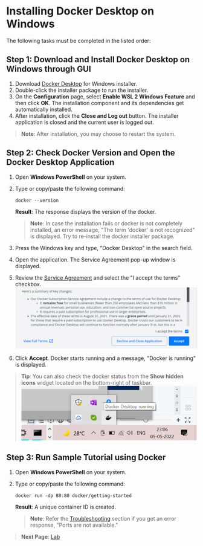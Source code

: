 # Installing Docker Desktop on Windows
The following tasks must be completed in the listed order:

## Step 1: Download and Install Docker Desktop on Windows through GUI
1. Download [Docker Desktop](https://desktop.docker.com/win/main/amd64/Docker%20Desktop%20Installer.exe) for Windows installer.
2. Double-click the installer package to run the installer.
3. On the **Configuration** page, select **Enable WSL 2 Windows Feature** and then click **OK**. The installation component and its dependencies get automatically installed.
4. After installation, click the **Close and Log out** button. The installer application is closed and the current user is logged out.
> **Note**: After installation, you may choose to restart the system.

## Step 2: Check Docker Version and Open the Docker Desktop Application
1. Open **Windows PowerShell** on your system.
2. Type or copy/paste the following command:
    ```
    docker --version
    ```
    **Result**: The response displays the version of the docker. <br/>
    
    > **Note**: In case the installation fails or docker is not completely installed, an error message, "The term 'docker' is not recognized" is displayed. Try to re-install the docker installer package.
 3. Press the Windows key and type, "Docker Desktop" in the search field.
 4. Open the application. The Service Agreement pop-up window is displayed.
 5. Review the [Service Agreement](https://docs.docker.com/subscription/#docker-desktop-license-agreement) and select the "I accept the terms" checkbox.
    ![Agreement](./docker_images/Aggreement.png)
 6. Click **Accept**. Docker starts running and a message, "Docker is running" is displayed.
 > **Tip**: You can also check the docker status from the **Show hidden icons** widget located on the bottom-right of taskbar.
 >          ![docker running](./docker_images/docker%20running.png)

## Step 3: Run Sample Tutorial using Docker
1. Open **Windows PowerShell** on your system.
2. Type or copy/paste the following command:
   ```
   docker run -dp 80:80 docker/getting-started
   ```
   **Result**: A unique container ID is created. <br/>
   
   > **Note**: Refer the [Troubleshooting](./troubleshoot.md) section if you get an error response, "Ports are not available."


> **Next Page**: [Lab](./Lab-run.md)
